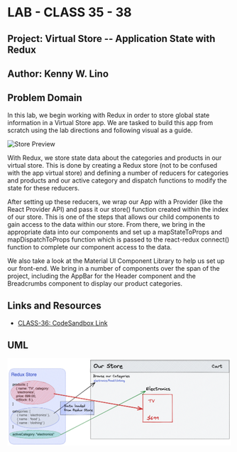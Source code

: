 # LAB - CLASS 35 - 38

## Project: Virtual Store -- Application State with Redux

## Author: Kenny W. Lino

## Problem Domain

In this lab, we begin working with Redux in order to store global state information in a Virtual Store app. We are tasked to build this app from scratch using the lab directions and following visual as a guide.

  ![Store Preview](https://codefellows.github.io/code-401-javascript-guide/curriculum/class-36/lab/preview.png)

With Redux, we store state data about the categories and products in our virtual store. This is done by creating a Redux store (not to be confused with the app virtual store) and defining a number of reducers for categories and products and our active category and dispatch functions to modify the state for these reducers.

After setting up these reducers, we wrap our App with a Provider (like the React Provider API) and pass it our store() function created within the index of our store. This is one of the steps that allows our child components to gain access to the data within our store. From there, we bring in the appropriate data into our components and set up a mapStateToProps and mapDispatchToProps function which is passed to the react-redux connect() function to complete our component access to the data.

We also take a look at the Material UI Component Library to help us set up our front-end. We bring in a number of components over the span of the project, including the AppBar for the Header component and the Breadcrumbs component to display our product categories.


## Links and Resources

* [CLASS-36: CodeSandbox Link](https://1olmp4-3000.preview.csb.app/)

## UML

![CLASS-36 UML](./assets/CLASS-36_Virtual_Store.excalidraw.png)